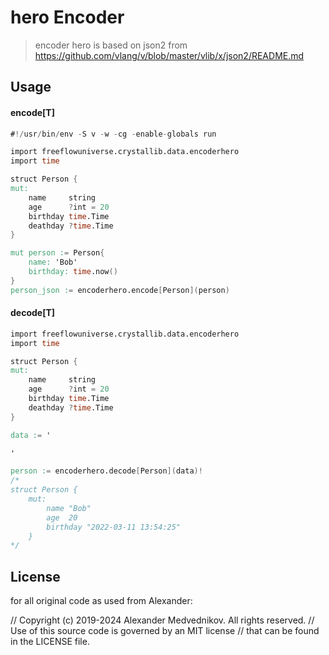 # hero Encoder

> encoder hero is based on json2 from https://github.com/vlang/v/blob/master/vlib/x/json2/README.md

## Usage

#### encode[T]

```v
#!/usr/bin/env -S v -w -cg -enable-globals run

import freeflowuniverse.crystallib.data.encoderhero
import time

struct Person {
mut:
	name     string
	age      ?int = 20
	birthday time.Time
	deathday ?time.Time
}

mut person := Person{
    name: 'Bob'
    birthday: time.now()
}
person_json := encoderhero.encode[Person](person)

```

#### decode[T]

```v
import freeflowuniverse.crystallib.data.encoderhero
import time

struct Person {
mut:
	name     string
	age      ?int = 20
	birthday time.Time
	deathday ?time.Time
}

data := '

'

person := encoderhero.decode[Person](data)!
/*
struct Person {
    mut:
        name "Bob"
        age  20
        birthday "2022-03-11 13:54:25"
    }
*/

```


## License

for all original code as used from Alexander:

// Copyright (c) 2019-2024 Alexander Medvednikov. All rights reserved.
// Use of this source code is governed by an MIT license
// that can be found in the LICENSE file.